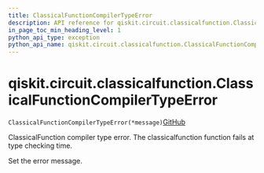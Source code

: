 ```yaml
---
title: ClassicalFunctionCompilerTypeError
description: API reference for qiskit.circuit.classicalfunction.ClassicalFunctionCompilerTypeError
in_page_toc_min_heading_level: 1
python_api_type: exception
python_api_name: qiskit.circuit.classicalfunction.ClassicalFunctionCompilerTypeError
---
```


# qiskit.circuit.classicalfunction.ClassicalFunctionCompilerTypeError

<span id="qiskit.circuit.classicalfunction.ClassicalFunctionCompilerTypeError" />

`ClassicalFunctionCompilerTypeError(*message)`[GitHub](https://github.com/qiskit/qiskit/tree/stable/0.41/qiskit/circuit/classicalfunction/exceptions.py "view source code")

ClassicalFunction compiler type error. The classicalfunction function fails at type checking time.

Set the error message.

